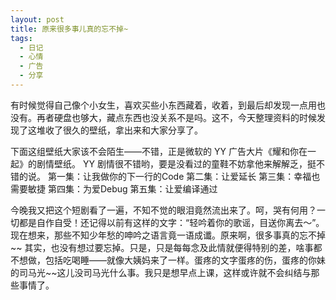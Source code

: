 ```yaml
---
layout: post
title: 原来很多事儿真的忘不掉~
tags:
  - 日记
  - 心情
  - 广告
  - 分享
---
```

有时候觉得自己像个小女生，喜欢买些小东西藏着，收着，到最后却发现一点用也没有。再者硬盘也够大，藏点东西也没关系不是吗。这不，今天整理资料的时候发现了这堆收了很久的壁纸，拿出来和大家分享了。



下面这组壁纸大家该不会陌生——不错，正是微软的 YY 广告大片《耀和你在一起》的剧情壁纸。 YY 剧情很不错哟，要是没看过的童鞋不妨拿他来解解乏，挺不错的说。
第一集：让我做你的下一行的Code
第二集：让爱延长
第三集：幸福也需要敏捷
第四集：为爱Debug
第五集：让爱编译通过

今晚我又把这个短剧看了一遍，不知不觉的眼泪竟然流出来了。呵，哭有何用？一切都是自作自受！还记得以前有这样的文字：“轻吟着你的歌谣，目送你离去～”。现在想来，那些不知少年愁的呻吟之语言竟一语成谶。原来啊，很多事真的忘不掉~~
其实，也没有想过要忘掉。只是，只是每每念及此情就便得特别的差，啥事都不想做，包括吃喝睡——就像大姨妈来了一样。蛋疼的文字蛋疼的伤，蛋疼的你妹的司马光~~这儿没司马光什么事。我只是想早点上课，这样或许就不会纠结与那些事情了。
